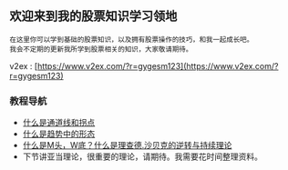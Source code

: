 ## 欢迎来到我的股票知识学习领地

    在这里你可以学到基础的股票知识，以及拥有股票操作的技巧，和我一起成长吧。
    我会不定期的更新我所学到股票相关的知识，大家敬请期待。

v2ex : [https://www.v2ex.com/?r=gygesm123](https://www.v2ex.com/?r=gygesm123)

### 教程导航

- [什么是通道线和拐点](./stock_doc/什么是通道线和拐点.md)
- [什么是趋势中的形态](./stock_doc/什么是趋势中的形态.md)
- [什么是M头，W底？什么是理查德.沙贝克的逆转与持续理论](./stock_doc/什么是M头，W底？什么是理查德.沙贝克的逆转与持续理论.md)
- 下节讲亚当理论，很重要的理论，请期待。我需要花时间整理资料。


